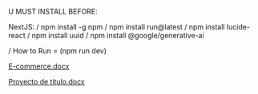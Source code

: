U MUST INSTALL BEFORE:

NextJS: / npm install -g npm / npm install run@latest / npm install lucide-react / npm install uuid / npm install @google/generative-ai

 / How to Run = (npm run dev)

[E-commerce.docx](https://github.com/user-attachments/files/17440398/E-commerce.docx)

[Proyecto de titulo.docx](https://github.com/user-attachments/files/17440397/Proyecto.de.titulo.docx)
